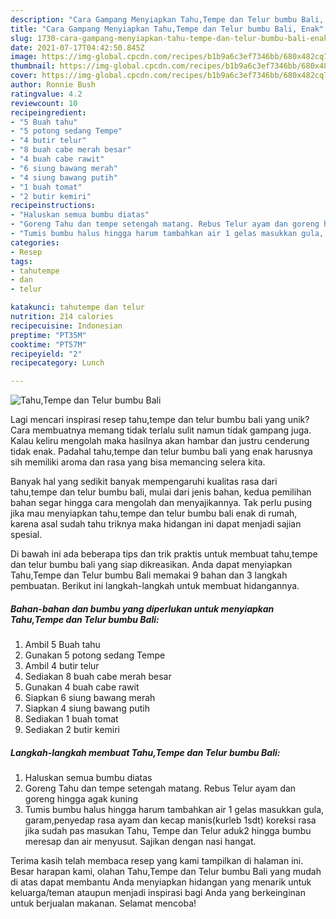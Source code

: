 ```yaml
---
description: "Cara Gampang Menyiapkan Tahu,Tempe dan Telur bumbu Bali, Enak"
title: "Cara Gampang Menyiapkan Tahu,Tempe dan Telur bumbu Bali, Enak"
slug: 1730-cara-gampang-menyiapkan-tahu-tempe-dan-telur-bumbu-bali-enak
date: 2021-07-17T04:42:50.845Z
image: https://img-global.cpcdn.com/recipes/b1b9a6c3ef7346bb/680x482cq70/tahutempe-dan-telur-bumbu-bali-foto-resep-utama.jpg
thumbnail: https://img-global.cpcdn.com/recipes/b1b9a6c3ef7346bb/680x482cq70/tahutempe-dan-telur-bumbu-bali-foto-resep-utama.jpg
cover: https://img-global.cpcdn.com/recipes/b1b9a6c3ef7346bb/680x482cq70/tahutempe-dan-telur-bumbu-bali-foto-resep-utama.jpg
author: Ronnie Bush
ratingvalue: 4.2
reviewcount: 10
recipeingredient:
- "5 Buah tahu"
- "5 potong sedang Tempe"
- "4 butir telur"
- "8 buah cabe merah besar"
- "4 buah cabe rawit"
- "6 siung bawang merah"
- "4 siung bawang putih"
- "1 buah tomat"
- "2 butir kemiri"
recipeinstructions:
- "Haluskan semua bumbu diatas"
- "Goreng Tahu dan tempe setengah matang. Rebus Telur ayam dan goreng hingga agak kuning"
- "Tumis bumbu halus hingga harum tambahkan air 1 gelas masukkan gula, garam,penyedap rasa ayam dan kecap manis(kurleb 1sdt) koreksi rasa jika sudah pas masukan Tahu, Tempe dan Telur aduk2 hingga bumbu meresap dan air menyusut. Sajikan dengan nasi hangat."
categories:
- Resep
tags:
- tahutempe
- dan
- telur

katakunci: tahutempe dan telur 
nutrition: 214 calories
recipecuisine: Indonesian
preptime: "PT35M"
cooktime: "PT57M"
recipeyield: "2"
recipecategory: Lunch

---
```



![Tahu,Tempe dan Telur bumbu Bali](https://img-global.cpcdn.com/recipes/b1b9a6c3ef7346bb/680x482cq70/tahutempe-dan-telur-bumbu-bali-foto-resep-utama.jpg)

Lagi mencari inspirasi resep tahu,tempe dan telur bumbu bali yang unik? Cara membuatnya memang tidak terlalu sulit namun tidak gampang juga. Kalau keliru mengolah maka hasilnya akan hambar dan justru cenderung tidak enak. Padahal tahu,tempe dan telur bumbu bali yang enak harusnya sih memiliki aroma dan rasa yang bisa memancing selera kita.



Banyak hal yang sedikit banyak mempengaruhi kualitas rasa dari tahu,tempe dan telur bumbu bali, mulai dari jenis bahan, kedua pemilihan bahan segar hingga cara mengolah dan menyajikannya. Tak perlu pusing jika mau menyiapkan tahu,tempe dan telur bumbu bali enak di rumah, karena asal sudah tahu triknya maka hidangan ini dapat menjadi sajian spesial.


Di bawah ini ada beberapa tips dan trik praktis untuk membuat tahu,tempe dan telur bumbu bali yang siap dikreasikan. Anda dapat menyiapkan Tahu,Tempe dan Telur bumbu Bali memakai 9 bahan dan 3 langkah pembuatan. Berikut ini langkah-langkah untuk membuat hidangannya.

<!--inarticleads1-->

##### Bahan-bahan dan bumbu yang diperlukan untuk menyiapkan Tahu,Tempe dan Telur bumbu Bali:

1. Ambil 5 Buah tahu
1. Gunakan 5 potong sedang Tempe
1. Ambil 4 butir telur
1. Sediakan 8 buah cabe merah besar
1. Gunakan 4 buah cabe rawit
1. Siapkan 6 siung bawang merah
1. Siapkan 4 siung bawang putih
1. Sediakan 1 buah tomat
1. Sediakan 2 butir kemiri




<!--inarticleads2-->

##### Langkah-langkah membuat Tahu,Tempe dan Telur bumbu Bali:

1. Haluskan semua bumbu diatas
1. Goreng Tahu dan tempe setengah matang. Rebus Telur ayam dan goreng hingga agak kuning
1. Tumis bumbu halus hingga harum tambahkan air 1 gelas masukkan gula, garam,penyedap rasa ayam dan kecap manis(kurleb 1sdt) koreksi rasa jika sudah pas masukan Tahu, Tempe dan Telur aduk2 hingga bumbu meresap dan air menyusut. Sajikan dengan nasi hangat.




Terima kasih telah membaca resep yang kami tampilkan di halaman ini. Besar harapan kami, olahan Tahu,Tempe dan Telur bumbu Bali yang mudah di atas dapat membantu Anda menyiapkan hidangan yang menarik untuk keluarga/teman ataupun menjadi inspirasi bagi Anda yang berkeinginan untuk berjualan makanan. Selamat mencoba!
